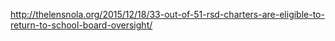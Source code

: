 http://thelensnola.org/2015/12/18/33-out-of-51-rsd-charters-are-eligible-to-return-to-school-board-oversight/
